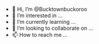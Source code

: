 - 👋 Hi, I’m @Bucktownbuckoroo
- 👀 I’m interested in ...
- 🌱 I’m currently learning ...
- 💞️ I’m looking to collaborate on ...
- 📫 How to reach me ...

<!---
Bucktownbuckoroo/Bucktownbuckoroo is a ✨ special ✨ repository because its `README.md` (this file) appears on your GitHub profile.
You can click the Preview link to take a look at your changes.
--->
